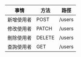 <style>
table {
  width: 100%
}
</style>

|事情|方法|路徑|
|---|---|---|
|新增使用者|POST|/users|
|修改使用者|PATCH|/users|
|刪除使用者|DELETE|/users|
|查詢使用者|GET|/users|